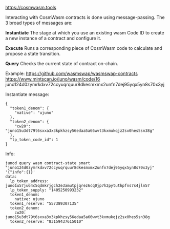 https://cosmwasm.tools

Interacting with CosmWasm contracts is done using message-passing. The 3 broad types of messages are:


**Instantiate**
The stage at which you use an existing wasm Code ID to create a new instance of a contract and configure it.

**Execute**
Runs a corresponding piece of CosmWasm code to calculate and propose a state transition.

**Query**
Checks the current state of contract on-chain.

Example:
https://github.com/wasmswap/wasmswap-contracts
https://www.mintscan.io/juno/wasm/code/16
juno124d0zymrkdxv72ccyuqrquur8dkesmxmx2unfn7dej95yqx5yn8s70x3yj

Instantiate message:
```
{
  "token1_denom": {
    "native": "ujuno"
  },
  "token2_denom": {
    "cw20": "juno15u3dt79t6sxxa3x3kpkhzsy56edaa5a66wvt3kxmukqjz2sx0hes5sn38g"
  },
  "lp_token_code_id": 1
}
```

Info:

```
junod query wasm contract-state smart "juno124d0zymrkdxv72ccyuqrquur8dkesmxmx2unfn7dej95yqx5yn8s70x3yj" '{"info":{}}'
data:
  lp_token_address: juno1u57ju64c5qdmkrjgch2e3amutpjqrez6cq0jp7h2pytuthpfns7s4jln57
  lp_token_supply: "1405250993232"
  token1_denom:
    native: ujuno
  token1_reserve: "557389307135"
  token2_denom:
    cw20: juno15u3dt79t6sxxa3x3kpkhzsy56edaa5a66wvt3kxmukqjz2sx0hes5sn38g
  token2_reserve: "83159437615010"
```


